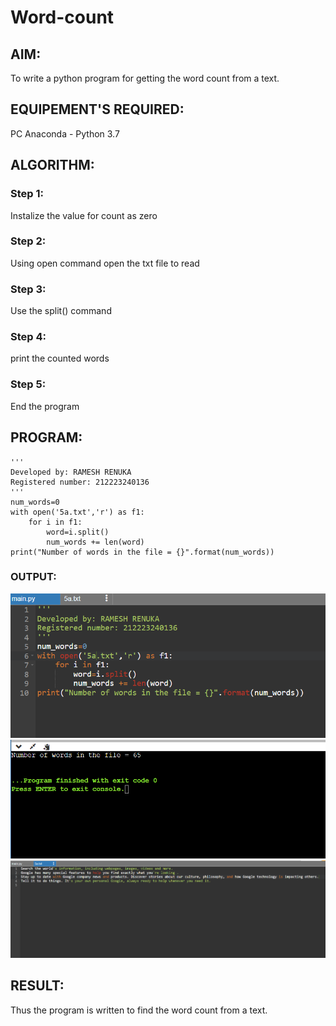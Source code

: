 # Word-count
## AIM:
To write a python program for getting the word count from a text.
## EQUIPEMENT'S REQUIRED: 
PC
Anaconda - Python 3.7
## ALGORITHM: 
### Step 1:
Instalize the value for count as zero
### Step 2: 
 Using open command open the txt file to read
### Step 3: 
Use the split() command
### Step 4:  
print the counted words
### Step 5: 
End the program

## PROGRAM:
```
'''
Developed by: RAMESH RENUKA
Registered number: 212223240136
'''
num_words=0
with open('5a.txt','r') as f1:
    for i in f1:
        word=i.split()
        num_words += len(word)
print("Number of words in the file = {}".format(num_words))
```
### OUTPUT:
![](1.png)
![](2.png)
![](3.png) 


## RESULT:
Thus the program is written to find the word count from a text.
